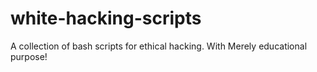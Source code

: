 # white-hacking-scripts
A collection of bash scripts for ethical hacking. With Merely educational purpose!

